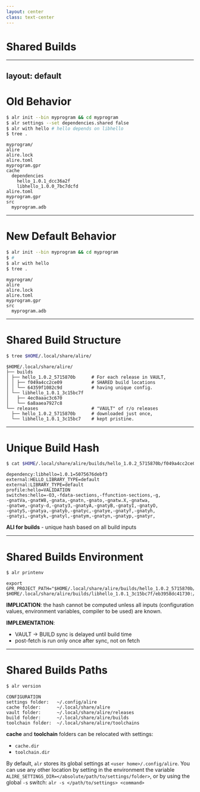 ```yaml
---
layout: center
class: text-center
---
```


# Shared Builds

<!--
Now let's discuss one of the biggest architectural changes: shared builds.
-->

---
layout: default
---

# Old Behavior

```bash
$ alr init --bin myprogram && cd myprogram
$ alr settings --set dependencies.shared false
$ alr with hello # hello depends on libhello
$ tree .
```

```text
myprogram/
alire
alire.lock
alire.toml
myprogram.gpr
cache
  dependencies
    hello_1.0.1_dcc36a2f
    libhello_1.0.0_7bc7dcfd
alire.toml
myprogram.gpr
src
  myprogram.adb
```

<!--
Previously, when you added dependencies to a project, they would be built locally in a cache directory within your project.

This meant every project had its own copy of compiled dependencies, even if multiple projects used the same versions of the same crates.
-->

---

# New Default Behavior

```bash
$ alr init --bin myprogram && cd myprogram
$ #
$ alr with hello
$ tree .
```

```text
myprogram/
alire
alire.lock
alire.toml
myprogram.gpr
src
  myprogram.adb
```

<!--
Now, with shared builds enabled by default, your project directory stays clean.

Dependencies are now built in a shared location and reused across projects. This saves significant disk space and build time.
-->

---

# Shared Build Structure

```bash
$ tree $HOME/.local/share/alire/
```

```text
$HOME/.local/share/alire/
├── builds
│ ├── hello_1.0.2_5715870b      # For each release in VAULT,
│ │ ├── f049a4cc2ce09           # SHARED build locations
│ │ └── 64359f1082c9d           # having unique config.
│ └── libhello_1.0.1_3c15bc7f
│   ├── 4ec0aaac3c670 
│   └── 6a8aaea7927c8
└── releases                    # "VAULT" of r/o releases
  ├── hello_1.0.2_5715870b      # downloaded just once,
  └── libhello_1.0.1_3c15bc7    # kept pristine.
```

<!--
Here's how the shared build system is organized. There's a `vault` of read-only releases that are downloaded just once and kept clean.

Then there are shared build locations, with unique configuration hashes for each build variant.

This ensures that different build configurations don't interfere with each other.
-->

---

# Unique Build Hash

```bash
$ cat $HOME/.local/share/alire/builds/hello_1.0.2_5715870b/f049a4cc2ce09/alire/build_hash_inputs
```

```text
dependency:libhello=1.0.1=5075676debf3
external:HELLO_LIBRARY_TYPE=default
external:LIBRARY_TYPE=default
profile:hello=VALIDATION
switches:hello=-O3,-fdata-sections,-ffunction-sections,-g,
-gnatVa,-gnatW8,-gnata,-gnatn,-gnato,-gnatw.X,-gnatwa,
-gnatwe,-gnaty-d,-gnaty3,-gnatyA,-gnatyB,-gnatyI,-gnatyO,
-gnatyS,-gnatya,-gnatyb,-gnatyc,-gnatye,-gnatyf,-gnatyh,
-gnatyi,-gnatyk,-gnatyl,-gnatym,-gnatyn,-gnatyp,-gnatyr,
```

<div class="mt-4 text-sm">
<strong>ALI for builds</strong> - unique hash based on all build inputs
</div>

<!--
The build hash is computed from all build inputs: 

- dependencies
- external variables
- build profiles
- and compiler switches.

This is like having ALI files for builds, it ensures that any change in build configuration results in a separate build directory.
-->

---

# Shared Builds Environment

```bash
$ alr printenv
```

```text
export 
GPR_PROJECT_PATH="$HOME/.local/share/alire/builds/hello_1.0.2_5715870b/830a733e5eab:
$HOME/.local/share/alire/builds/libhello_1.0.1_3c15bc7f/eb3958dc41730:/tmp/a/myprogram"
```

<div class="mt-4 p-4 rounded-xl border border-yellow-400">

**IMPLICATION**: the hash cannot be computed unless all inputs (configuration values, environment variables, compiler to be used) are known.

**IMPLEMENTATION**:
- VAULT → BUILD sync is delayed until build time
- post-fetch is run only once after sync, not on fetch
</div>

<!--
The implication of this design is that the hash cannot be computed until all build inputs are known.

This means the synchronization from vault to build directory is delayed until build time, and post-fetch actions are run only once after sync, not on initial fetch.
-->

---

# Shared Builds Paths

```bash
$ alr version
```

```text
CONFIGURATION
settings folder:   ~/.config/alire
cache folder:      ~/.local/share/alire
vault folder:      ~/.local/share/alire/releases
build folder:      ~/.local/share/alire/builds
toolchain folder:  ~/.local/share/alire/toolchains
```

<div class="mt-4 text-sm">

**cache** and **toolchain** folders can be relocated with settings:
- `cache.dir`
- `toolchain.dir`

By default, `alr` stores its global settings at `<user home>/.config/alire`. You can use any other location by setting in the environment the variable `ALIRE_SETTINGS_DIR=</absolute/path/to/settings/folder>`, or by using the global `-s` switch: `alr -s </path/to/settings> <command>`
</div>

<!--
Here's where everything is stored by default.

You can see the settings folder, cache folder, vault folder, build folder, and toolchain folder.

The cache and toolchain folders can be relocated with settings, and you can override the global settings directory with an `environment variable` or `command-line switch`.
-->
